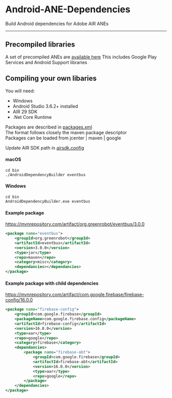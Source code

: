 # Android-ANE-Dependencies

Build Android dependencies for Adobe AIR ANEs

-------------

## Precompiled libraries
A set of precompiled ANEs are [available here](https://github.com/tuarua/Android-ANE-Dependencies/tree/master/anes) This includes Google Play Services and Android Support libraries

## Compiling your own libaries

You will need:
- Windows
- Android Studio 3.6.2+ installed
- AIR 29 SDK
- .Net Core Runtime

Packages are described in [packages.xml](https://github.com/tuarua/Android-ANE-Dependencies/tree/master/bin/packages.xml)   
The format follows closely the maven package descriptor   
Packages can be loaded from jcenter | maven | google   

Update AIR SDK path in [airsdk.config](https://github.com/tuarua/Android-ANE-Dependencies/tree/master/bin/airsdk.config)  

#### macOS

```shell
cd bin
./AndroidDependencyBuilder eventbus
```

#### Windows

```shell
cd bin
AndroidDependencyBuilder.exe eventbus
```

#### Example package  
https://mvnrepository.com/artifact/org.greenrobot/eventbus/3.0.0

```xml
<package name="eventbus">
    <groupId>org.greenrobot</groupId>
    <artifactId>eventbus</artifactId>
    <version>3.0.0</version>
    <type>jar</type>
    <repo>maven</repo>
    <category>misc</category>
    <dependancies></dependancies>
</package>
```


#### Example package with child dependencies    
https://mvnrepository.com/artifact/com.google.firebase/firebase-config/16.0.0

```xml
<package name="firebase-config">
    <groupId>com.google.firebase</groupId>
    <packageName>com.google.firebase.config</packageName>
    <artifactId>firebase-config</artifactId>
    <version>16.0.0</version>
    <type>aar</type>
    <repo>google</repo>
    <category>firebase</category>
    <dependancies>
        <package name="firebase-abt">
            <groupId>com.google.firebase</groupId>
            <artifactId>firebase-abt</artifactId>
            <version>16.0.0</version>
            <type>aar</type>
            <repo>google</repo>
        </package>
    </dependancies>
</package>
```
